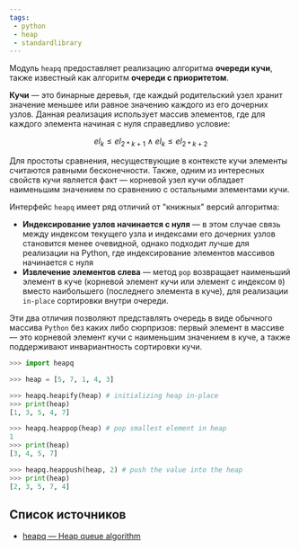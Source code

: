 ```yaml
---
tags:
 - python
 - heap
 - standardlibrary
---
```


Модуль `heapq` предоставляет реализацию алгоритма **очереди кучи**, также известный как алгоритм **очереди с приоритетом**.

**Кучи** — это бинарные деревья, где каждый родительский узел хранит значение меньшее или равное значению каждого из его дочерних узлов. Данная реализация использует массив элементов, где для каждого элемента начиная с нуля справедливо условие:

$$
el_{k} \le el_{2*k+1} \land el_{k} \le el_{2*k+2}
$$

Для простоты сравнения, несуществующие в контексте кучи элементы считаются равными бесконечности. Также, одним из интересных свойств кучи является факт — корневой узел кучи обладает наименьшим значением по сравнению с остальными элементами кучи.  

Интерфейс `heapq` имеет ряд отличий от "книжных" версий алгоритма:

- **Индексирование узлов начинается с нуля** — в этом случае связь между индексом текущего узла и индексами его дочерних узлов становится менее очевидной, однако подходит лучше для реализации на Python, где индексирование элементов массивов начинается с нуля
- **Извлечение элементов слева** — метод `pop` возвращает наименьший элемент в куче (корневой элемент кучи или элемент с индексом `0`) вместо наибольшего (последнего элемента в куче), для реализации `in-place` сортировки внутри очереди.

Эти два отличия позволяют представлять очередь в виде обычного массива `Python` без каких либо сюрпризов: первый элемент в массиве — это корневой элемент кучи с наименьшим значением в куче, а также поддерживают инвариантность сортировки кучи. 

```Python
>>> import heapq

>>> heap = [5, 7, 1, 4, 3]

>>> heapq.heapify(heap) # initializing heap in-place
>>> print(heap)
[1, 3, 5, 4, 7]

>>> heapq.heappop(heap) # pop smallest element in heap
1
>>> print(heap)
[3, 4, 5, 7]

>>> heapq.heappush(heap, 2) # push the value into the heap
>>> print(heap)
[2, 3, 5, 7, 4]
```

## Список источников

- [heapq — Heap queue algorithm](https://docs.python.org/3/library/heapq.html)
